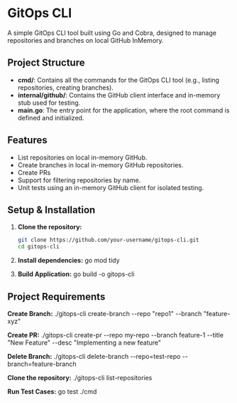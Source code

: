 # GitOps CLI

A simple GitOps CLI tool built using Go and Cobra, designed to manage repositories and branches on local GitHub InMemory.

## Project Structure

- **cmd/**: Contains all the commands for the GitOps CLI tool (e.g., listing repositories, creating branches).
- **internal/github/**: Contains the GitHub client interface and in-memory stub used for testing.
- **main.go**: The entry point for the application, where the root command is defined and initialized.

## Features

- List repositories on local in-memory GitHub.
- Create branches in local in-memory GitHub repositories.
- Create PRs
- Support for filtering repositories by name.
- Unit tests using an in-memory GitHub client for isolated testing.

## Setup & Installation

1. **Clone the repository:**
   ```bash
   git clone https://github.com/your-username/gitops-cli.git
   cd gitops-cli

2. **Install dependencies:**
    go mod tidy

3. **Build Application:**
    go build -o gitops-cli


## Project Requirements

**Create Branch:**
    ./gitops-cli create-branch --repo "repo1" --branch "feature-xyz"

**Create PR:**
    ./gitops-cli create-pr --repo my-repo --branch feature-1 --title "New Feature" --desc "Implementing a new feature"

**Delete Branch:**
    ./gitops-cli delete-branch --repo=test-repo --branch=feature-branch

**Clone the repository:**
    ./gitops-cli list-repositories

**Run Test Cases:**
    go test ./cmd